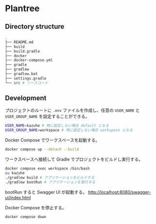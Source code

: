 # Plantree

## Directory structure

```bash
.
├── README.md
├── build
├── build.gradle
├── docker
├── docker-compose.yml
├── gradle
├── gradlew
├── gradlew.bat
├── settings.gradle
└── src # ソースコード
```

## Development

プロジェクトのルートに `.env` ファイルを作成し、任意の `USER_NAME` と `USER_GROUP_NAME` を設定することができる。

```bash
USER_NAME=kazuhe # 特に設定しない場合 default となる
USER_GROUP_NAME=workspace # 特に設定しない場合 workspace となる
```

Docker Compose でワークスペースを起動する。

```bash
docker compose up --detach --build
```

ワークスペースへ接続して Gradle でプロジェクトをビルドし実行する。

```bash
docker compose exec workspace /bin/bash
su kazuhe
./gradlew build # アプリケーションをビルドする
./gradlew bootRun # アプリケーションを実行する
```

bootRun すると Swagger UI が起動する。
<http://localhost:8080/swagger-ui/index.html>

Docker Compose を停止する。

```bash
docker compose down
```
